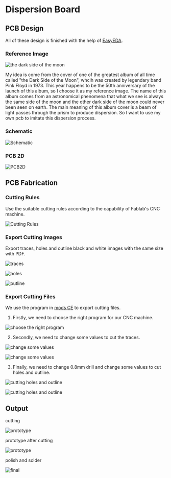 # Dispersion Board

## PCB Design

All of these design is finished with the help of [EasyEDA](https://pro.easyeda.com/editor).

### Reference Image

![the dark side of the moon](./Design/thedarksideofthemoon.jpeg)

My idea is come from the cover of one of the greatest album of all time called "the Dark Side of the Moon", whcih was created by legendary band Pink Floyd in 1973. This year happens to be the 50th anniversary of the launch of this album, so I choose it as my reference image. The name of this album comes from an astronomical phenomena that what we see is always the same side of the moon and the other dark side of the moon could never been seen on earth. The main meaning of this album cover is a beam of light passes through the prism to produce dispersion. So I want to use my own pcb to imitate this dispersion process.

### Schematic

![Schematic](./Design/Schematic.png)

### PCB 2D

![PCB2D](./Design/PCB.png)

## PCB Fabrication

### Cutting Rules

Use the suitable cutting rules according to the capability of Fablab's CNC machine.

![Cutting Rules](./Fabrication/DesignRules.png)

### Export Cutting Images

Export traces, holes and outline black and white images with the same size with PDF. 

![traces](./Fabrication/traces.png)

![holes](./Fabrication/holes.png)

![outline](./Fabrication/outline.png)

### Export Cutting Files

We use the program in [mods CE](https://modsproject.org/) to export cutting files.

1. Firstly, we need to choose the right program for our CNC machine.

![choose the right program](./Fabrication/1.png)

2. Secondly, we need to change some values to cut the traces.

![change some values](./Fabrication/2.png)

![change some values](./Fabrication/3.png)

3. Finally, we need to change 0.8mm drill and change some values to cut holes and outline.

![cutting holes and outline](./Fabrication/4.png)

![cutting holes and outline](./Fabrication/3.png)

## Output

cutting

![prototype](./Fabrication/cutting.png)

prototype after cutting

![prototype](./Fabrication/prototype.png)

polish and solder

![final](./Fabrication/final.png)
